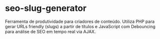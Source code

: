 # seo-slug-generator
Ferramenta de produtividade para criadores de conteúdo. Utiliza PHP para gerar URLs friendly (slugs) a partir de títulos e JavaScript com Debouncing para análise de SEO em tempo real via AJAX.
